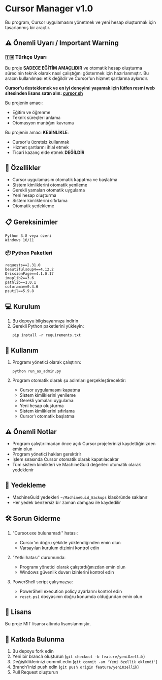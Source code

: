 # Cursor Manager v1.0

Bu program, Cursor uygulamasını yönetmek ve yeni hesap oluşturmak için tasarlanmış bir araçtır.


## ⚠️ Önemli Uyarı / Important Warning

### 🇹🇷 Türkçe Uyarı
Bu proje **SADECE EĞİTİM AMAÇLIDIR** ve otomatik hesap oluşturma sürecinin teknik olarak nasıl çalıştığını göstermek için hazırlanmıştır. Bu aracın kullanılması etik değildir ve Cursor'un hizmet şartlarına aykırıdır.

**Cursor'u desteklemek ve en iyi deneyimi yaşamak için lütfen resmi web sitesinden lisans satın alın: [cursor.sh](https://cursor.sh)**

Bu projenin amacı:
- Eğitim ve öğrenme
- Teknik süreçleri anlama
- Otomasyon mantığını kavrama

Bu projenin amacı **KESİNLİKLE**:
- Cursor'u ücretsiz kullanmak
- Hizmet şartlarını ihlal etmek
- Ticari kazanç elde etmek **DEĞİLDİR**

## 🚀 Özellikler

- Cursor uygulamasını otomatik kapatma ve başlatma
- Sistem kimliklerini otomatik yenileme
- Gerekli yamaları otomatik uygulama
- Yeni hesap oluşturma
- Sistem kimliklerini sıfırlama
- Otomatik yedekleme

## 📋 Gereksinimler

```
Python 3.8 veya üzeri
Windows 10/11
```

### 📦 Python Paketleri

```
requests==2.31.0
beautifulsoup4==4.12.2
DrissionPage==4.1.0.17
imaplib2==3.6
pathlib==1.0.1
colorama==0.4.6
psutil==5.9.8
```

## 💻 Kurulum

1. Bu depoyu bilgisayarınıza indirin
2. Gerekli Python paketlerini yükleyin:
   ```
   pip install -r requirements.txt
   ```

## 🎯 Kullanım

1. Programı yönetici olarak çalıştırın:
   ```
   python run_as_admin.py
   ```

2. Program otomatik olarak şu adımları gerçekleştirecektir:
   - Cursor uygulamasını kapatma
   - Sistem kimliklerini yenileme
   - Gerekli yamaları uygulama
   - Yeni hesap oluşturma
   - Sistem kimliklerini sıfırlama
   - Cursor'ı otomatik başlatma

## ⚠️ Önemli Notlar

- Program çalıştırılmadan önce açık Cursor projelerinizi kaydettiğinizden emin olun
- Program yönetici hakları gerektirir
- İşlem sırasında Cursor otomatik olarak kapatılacaktır
- Tüm sistem kimlikleri ve MachineGuid değerleri otomatik olarak yedeklenir

## 🔄 Yedekleme

- MachineGuid yedekleri `~/MachineGuid_Backups` klasöründe saklanır
- Her yedek benzersiz bir zaman damgası ile kaydedilir

## 🛠️ Sorun Giderme

1. "Cursor.exe bulunamadı" hatası:
   - Cursor'ın doğru şekilde yüklendiğinden emin olun
   - Varsayılan kurulum dizinini kontrol edin

2. "Yetki hatası" durumunda:
   - Programı yönetici olarak çalıştırdığınızdan emin olun
   - Windows güvenlik duvarı izinlerini kontrol edin

3. PowerShell script çalışmazsa:
   - PowerShell execution policy ayarlarını kontrol edin
   - `reset.ps1` dosyasının doğru konumda olduğundan emin olun

## 📄 Lisans

Bu proje MIT lisansı altında lisanslanmıştır.

## 🤝 Katkıda Bulunma

1. Bu depoyu fork edin
2. Yeni bir branch oluşturun (`git checkout -b feature/yeniOzellik`)
3. Değişikliklerinizi commit edin (`git commit -am 'Yeni özellik eklendi'`)
4. Branch'inizi push edin (`git push origin feature/yeniOzellik`)
5. Pull Request oluşturun 
